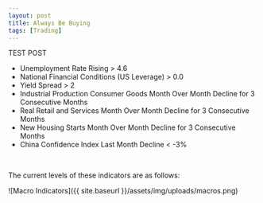 ```yaml
---
layout: post
title: Always Be Buying
tags: [Trading]
---
```


TEST POST


* Unemployment Rate Rising > 4.6
* National Financial Conditions (US Leverage) > 0.0
* Yield Spread > 2
* Industrial Production Consumer Goods Month Over Month Decline for 3 Consecutive Months
* Real Retail and Services Month Over Month Decline for 3 Consecutive Months
* New Housing Starts Month Over Month Decline for 3 Consecutive Months
* China Confidence Index Last Month Decline < -3%

<br>

The current levels of these indicators are as follows:

![Macro Indicators]({{ site.baseurl }}/assets/img/uploads/macros.png)
